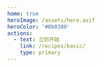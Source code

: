 ```yaml
---
home: true
heroImage: /assets/hero.avif
heroColor: '#0b0300'
actions:
  - text: 立刻开始
    link: /recipes/basic/
    type: primary
---
```

